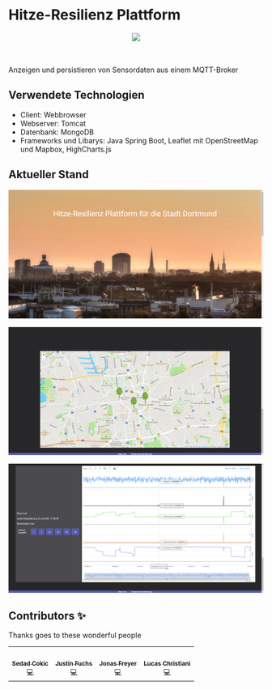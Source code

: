 # Hitze-Resilienz Plattform

<p align="center">
    <img src="https://cdn.pixabay.com/photo/2019/06/23/15/42/thermometer-4294021__340.jpg" height="300px">
</p>

&nbsp;

Anzeigen und persistieren von Sensordaten aus einem MQTT-Broker

## Verwendete Technologien

- Client: Webbrowser
- Webserver: Tomcat
- Datenbank: MongoDB
- Frameworks und Libarys: Java Spring Boot, Leaflet mit OpenStreetMap und Mapbox,
    HighCharts.js 
    
## Aktueller Stand

<p align="center">
    <img src="https://github.com/sejinsjn/SWT2-WebApp/blob/master/src/main/resources/static/images/page0.png">
</p>

<p align="center">
    <img src="https://github.com/sejinsjn/SWT2-WebApp/blob/master/src/main/resources/static/images/page1.png">
</p>

<p align="center">
    <img src="https://github.com/sejinsjn/SWT2-WebApp/blob/master/src/main/resources/static/images/paage2.png">
</p>


## Contributors ✨

Thanks goes to these wonderful people

<!-- ALL-CONTRIBUTORS-LIST:START - Do not remove or modify this section -->
<!-- prettier-ignore-start -->
<!-- markdownlint-disable -->
<table>
  <tr>
    <td align="center"><a href="https://github.com/sejinsjn"><img src="https://avatars.githubusercontent.com/u/76414770?v=4" width="100px;" alt=""/><br /><sub><b>Sedad Cokic</b></sub></a><br /> 💻</td>
    <td align="center"><a href=""><img src="https://avatars.githubusercontent.com/u/76414770?v=4" width="100px;" alt=""/><br /><sub><b>Justin Fuchs</b></sub></a><br />💻</td>
      <td align="center"><a href="https://github.com/Jfreyer99"><img src="https://avatars.githubusercontent.com/u/66331634?v=4" width="100px;" alt=""/><br /><sub><b>Jonas Freyer</b></sub></a><br />💻</td>
            <td align="center"><a href=""><img src="https://avatars.githubusercontent.com/u/66331634?v=4" width="100px;" alt=""/><br /><sub><b>Lucas Christiani</b></sub></a><br />💻</td>
  </tr>
</table>

<!-- markdownlint-enable -->
<!-- prettier-ignore-end -->
<!-- ALL-CONTRIBUTORS-LIST:END -->

